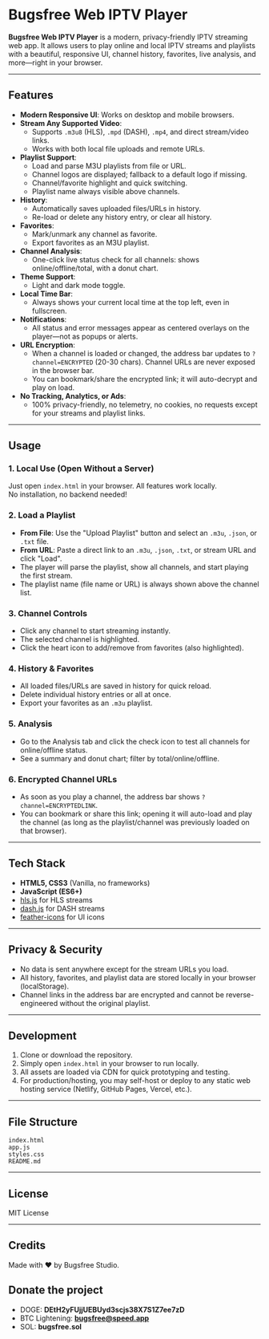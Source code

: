 # Bugsfree Web IPTV Player

**Bugsfree Web IPTV Player** is a modern, privacy-friendly IPTV streaming web app. It allows users to play online and local IPTV streams and playlists with a beautiful, responsive UI, channel history, favorites, live analysis, and more—right in your browser.

---

## Features

- **Modern Responsive UI**: Works on desktop and mobile browsers.
- **Stream Any Supported Video**:
  - Supports `.m3u8` (HLS), `.mpd` (DASH), `.mp4`, and direct stream/video links.
  - Works with both local file uploads and remote URLs.
- **Playlist Support**:
  - Load and parse M3U playlists from file or URL.
  - Channel logos are displayed; fallback to a default logo if missing.
  - Channel/favorite highlight and quick switching.
  - Playlist name always visible above channels.
- **History**:
  - Automatically saves uploaded files/URLs in history.
  - Re-load or delete any history entry, or clear all history.
- **Favorites**:
  - Mark/unmark any channel as favorite.
  - Export favorites as an M3U playlist.
- **Channel Analysis**:
  - One-click live status check for all channels: shows online/offline/total, with a donut chart.
- **Theme Support**:
  - Light and dark mode toggle.
- **Local Time Bar**:
  - Always shows your current local time at the top left, even in fullscreen.
- **Notifications**:
  - All status and error messages appear as centered overlays on the player—not as popups or alerts.
- **URL Encryption**:
  - When a channel is loaded or changed, the address bar updates to `?channel=ENCRYPTED` (20-30 chars). Channel URLs are never exposed in the browser bar.
  - You can bookmark/share the encrypted link; it will auto-decrypt and play on load.
- **No Tracking, Analytics, or Ads**:
  - 100% privacy-friendly, no telemetry, no cookies, no requests except for your streams and playlist links.

---

## Usage

### 1. Local Use (Open Without a Server)

Just open `index.html` in your browser. All features work locally.  
No installation, no backend needed!

### 2. Load a Playlist

- **From File**: Use the "Upload Playlist" button and select an `.m3u`, `.json`, or `.txt` file.
- **From URL**: Paste a direct link to an `.m3u`, `.json`, `.txt`, or stream URL and click "Load".
- The player will parse the playlist, show all channels, and start playing the first stream.
- The playlist name (file name or URL) is always shown above the channel list.

### 3. Channel Controls

- Click any channel to start streaming instantly.
- The selected channel is highlighted.
- Click the heart icon to add/remove from favorites (also highlighted).

### 4. History & Favorites

- All loaded files/URLs are saved in history for quick reload.
- Delete individual history entries or all at once.
- Export your favorites as an `.m3u` playlist.

### 5. Analysis

- Go to the Analysis tab and click the check icon to test all channels for online/offline status.
- See a summary and donut chart; filter by total/online/offline.

### 6. Encrypted Channel URLs

- As soon as you play a channel, the address bar shows `?channel=ENCRYPTEDLINK`.
- You can bookmark or share this link; opening it will auto-load and play the channel (as long as the playlist/channel was previously loaded on that browser).

---

## Tech Stack

- **HTML5, CSS3** (Vanilla, no frameworks)
- **JavaScript (ES6+)**
- [hls.js](https://github.com/video-dev/hls.js) for HLS streams
- [dash.js](https://github.com/Dash-Industry-Forum/dash.js) for DASH streams
- [feather-icons](https://feathericons.com/) for UI icons

---

## Privacy & Security

- No data is sent anywhere except for the stream URLs you load.
- All history, favorites, and playlist data are stored locally in your browser (localStorage).
- Channel links in the address bar are encrypted and cannot be reverse-engineered without the original playlist.

---

## Development

1. Clone or download the repository.
2. Simply open `index.html` in your browser to run locally.
3. All assets are loaded via CDN for quick prototyping and testing.
4. For production/hosting, you may self-host or deploy to any static web hosting service (Netlify, GitHub Pages, Vercel, etc.).

---

## File Structure

```
index.html
app.js
styles.css
README.md
```

---

## License

MIT License

---

## Credits

Made with ❤️ by Bugsfree Studio.

## Donate the project
- DOGE: <b>DEtH2yFUjjUEBUyd3scjs38X7S1Z7ee7zD</b>
- BTC Lightening: <b>bugsfree@speed.app</b>
- SOL: <b>bugsfree.sol</b>
